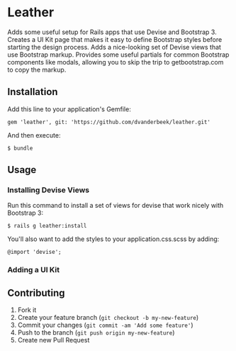 # Leather

Adds some useful setup for Rails apps that use Devise and Bootstrap 3. Creates a UI Kit page that makes it easy to define Bootstrap styles before starting the design process. Adds a nice-looking set of Devise views that use Bootstrap markup. Provides some useful partials for common Bootstrap components like modals, allowing you to skip the trip to getbootstrap.com to copy the markup.

## Installation

Add this line to your application's Gemfile:

    gem 'leather', git: 'https://github.com/dvanderbeek/leather.git'

And then execute:

    $ bundle

## Usage

### Installing Devise Views

Run this command to install a set of views for devise that work nicely with Bootstrap 3:

    $ rails g leather:install
    
You'll also want to add the styles to your application.css.scss by adding:

    @import 'devise';

### Adding a UI Kit


## Contributing

1. Fork it
2. Create your feature branch (`git checkout -b my-new-feature`)
3. Commit your changes (`git commit -am 'Add some feature'`)
4. Push to the branch (`git push origin my-new-feature`)
5. Create new Pull Request